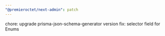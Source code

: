 ```yaml
---
"@premieroctet/next-admin": patch
---
```


chore: upgrade prisma-json-schema-generator version
fix: selector field for Enums
